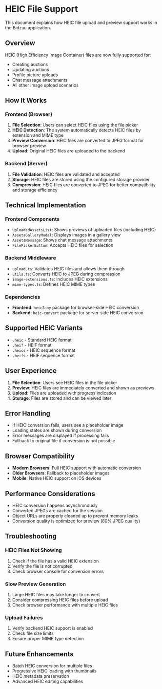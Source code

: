 # HEIC File Support

This document explains how HEIC file upload and preview support works in the Bidzuu application.

## Overview

HEIC (High Efficiency Image Container) files are now fully supported for:
- Creating auctions
- Updating auctions
- Profile picture uploads
- Chat message attachments
- All other image upload scenarios

## How It Works

### Frontend (Browser)
1. **File Selection**: Users can select HEIC files using the file picker
2. **HEIC Detection**: The system automatically detects HEIC files by extension and MIME type
3. **Preview Conversion**: HEIC files are converted to JPEG format for browser preview
4. **Upload**: Original HEIC files are uploaded to the backend

### Backend (Server)
1. **File Validation**: HEIC files are validated and accepted
2. **Storage**: HEIC files are stored using the configured storage provider
3. **Compression**: HEIC files are converted to JPEG for better compatibility and storage efficiency

## Technical Implementation

### Frontend Components
- `UploadedAssetsList`: Shows previews of uploaded files (including HEIC)
- `AssetsGalleryModal`: Displays images in a gallery view
- `AssetsMessage`: Shows chat message attachments
- `FilePickerButton`: Accepts HEIC files for selection

### Backend Middleware
- `upload.ts`: Validates HEIC files and allows them through
- `utils.ts`: Converts HEIC to JPEG during compression
- `image-extensions.ts`: Includes HEIC extensions
- `mime-types.ts`: Defines HEIC MIME types

### Dependencies
- **Frontend**: `heic2any` package for browser-side HEIC conversion
- **Backend**: `heic-convert` package for server-side HEIC conversion

## Supported HEIC Variants

- `.heic` - Standard HEIC format
- `.heif` - HEIF format
- `.heics` - HEIC sequence format
- `.heifs` - HEIF sequence format

## User Experience

1. **File Selection**: Users see HEIC files in the file picker
2. **Preview**: HEIC files are immediately converted and shown as previews
3. **Upload**: Files are uploaded with progress indication
4. **Storage**: Files are stored and can be viewed later

## Error Handling

- If HEIC conversion fails, users see a placeholder image
- Loading states are shown during conversion
- Error messages are displayed if processing fails
- Fallback to original file if conversion is not possible

## Browser Compatibility

- **Modern Browsers**: Full HEIC support with automatic conversion
- **Older Browsers**: Fallback to placeholder images
- **Mobile**: Native HEIC support on iOS devices

## Performance Considerations

- HEIC conversion happens asynchronously
- Converted JPEGs are cached for the session
- Object URLs are properly cleaned up to prevent memory leaks
- Conversion quality is optimized for preview (80% JPEG quality)

## Troubleshooting

### HEIC Files Not Showing
1. Check if the file has a valid HEIC extension
2. Verify the file is not corrupted
3. Check browser console for conversion errors

### Slow Preview Generation
1. Large HEIC files may take longer to convert
2. Consider compressing HEIC files before upload
3. Check browser performance with multiple HEIC files

### Upload Failures
1. Verify backend HEIC support is enabled
2. Check file size limits
3. Ensure proper MIME type detection

## Future Enhancements

- Batch HEIC conversion for multiple files
- Progressive HEIC loading with thumbnails
- HEIC metadata preservation
- Advanced HEIC editing capabilities
